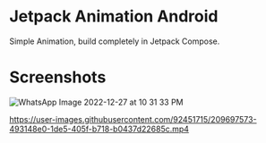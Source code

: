 # Jetpack Animation Android

Simple Animation, build completely in Jetpack Compose.

# Screenshots
![WhatsApp Image 2022-12-27 at 10 31 33 PM](https://user-images.githubusercontent.com/92451715/209698291-2065b3aa-cf57-4b71-a9a5-b7dca3085b5f.jpeg)


https://user-images.githubusercontent.com/92451715/209697573-493148e0-1de5-405f-b718-b0437d22685c.mp4

